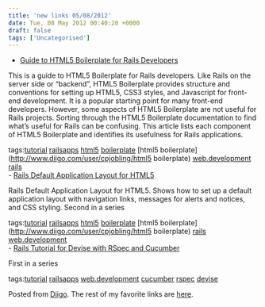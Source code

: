 ```yaml
---
title: 'new links 05/08/2012'
date: Tue, 08 May 2012 00:40:20 +0000
draft: false
tags: ['Uncategorised']
---
```


*   [Guide to HTML5 Boilerplate for Rails Developers](http://railsapps.github.com/rails-html5-boilerplate.html)

This is a guide to HTML5 Boilerplate for Rails developers. Like Rails on the server side or “backend”, HTML5 Boilerplate provides structure and conventions for setting up HTML5, CSS3 styles, and Javascript for front-end development. It is a popular starting point for many front-end developers. However, some aspects of HTML5 Boilerplate are not useful for Rails projects. Sorting through the HTML5 Boilerplate documentation to find what’s useful for Rails can be confusing. This article lists each component of HTML5 Boilerplate and identifies its usefulness for Rails applications.

tags:[tutorial](http://www.diigo.com/user/cpjobling/tutorial) [railsapps](http://www.diigo.com/user/cpjobling/railsapps) [html5](http://www.diigo.com/user/cpjobling/html5) [boilerplate](http://www.diigo.com/user/cpjobling/boilerplate) [html5 boilerplate](http://www.diigo.com/user/cpjobling/html5 boilerplate) [web.development](http://www.diigo.com/user/cpjobling/web.development) [rails](http://www.diigo.com/user/cpjobling/rails)  
\- [Rails Default Application Layout for HTML5](http://railsapps.github.com/rails-default-application-layout.html)

Rails Default Application Layout for HTML5. Shows how to set up a default application layout with navigation links, messages for alerts and notices, and CSS styling. Second in a series

tags:[tutorial](http://www.diigo.com/user/cpjobling/tutorial) [railsapps](http://www.diigo.com/user/cpjobling/railsapps) [html5](http://www.diigo.com/user/cpjobling/html5) [boilerplate](http://www.diigo.com/user/cpjobling/boilerplate) [html5 boilerplate](http://www.diigo.com/user/cpjobling/html5 boilerplate) [rails](http://www.diigo.com/user/cpjobling/rails) [web.development](http://www.diigo.com/user/cpjobling/web.development)  
\- [Rails Tutorial for Devise with RSpec and Cucumber](http://railsapps.github.com/tutorial-rails-devise-rspec-cucumber.html)

First in a series

tags:[tutorial](http://www.diigo.com/user/cpjobling/tutorial) [railsapps](http://www.diigo.com/user/cpjobling/railsapps) [web.development](http://www.diigo.com/user/cpjobling/web.development) [cucumber](http://www.diigo.com/user/cpjobling/cucumber) [rspec](http://www.diigo.com/user/cpjobling/rspec) [devise](http://www.diigo.com/user/cpjobling/devise)

Posted from [Diigo](http://www.diigo.com). The rest of my favorite links are [here](http://www.diigo.com/user/cpjobling).